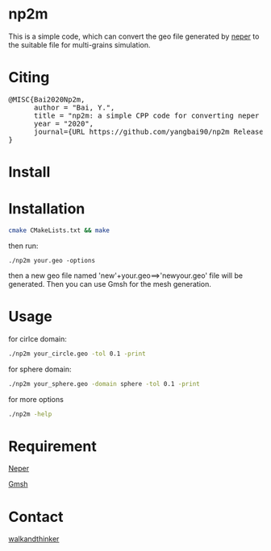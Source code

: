 # np2m
This is a simple code, which can convert the geo file generated by [neper](http://neper.sourceforge.net/) to the suitable file for multi-grains simulation.

# Citing

<pre>
@MISC{Bai2020Np2m,
      author = "Bai, Y.",
      title = "np2m: a simple CPP code for converting neper generated geo file to the parametric geo file for Gmsh",
      year = "2020",
      journal={URL https://github.com/yangbai90/np2m Release}
}
</pre>


# Install

# Installation

``` sh
cmake CMakeLists.txt && make
```

then run:

```console
./np2m your.geo -options
```
then a new geo file named 'new'+your.geo==>'newyour.geo' file will be generated. Then you can use Gmsh for the mesh generation.


# Usage

for cirlce domain:
```sh
./np2m your_circle.geo -tol 0.1 -print
```

for sphere domain:
```sh
./np2m your_sphere.geo -domain sphere -tol 0.1 -print
```

for more options
```sh
./np2m -help
```

# Requirement
[Neper](http://neper.sourceforge.net/)

[Gmsh](http://gmsh.info/)

# Contact
[walkandthinker](mailto:walkandthinker@gmail.com)
